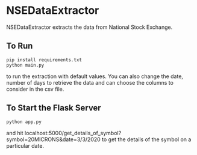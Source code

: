 NSEDataExtractor
=========================
NSEDataExtractor extracts the data from National Stock Exchange.

## To Run
```
pip install requirements.txt
python main.py
``` 
to run the extraction with default values.
You can also change the date, number of days to retrieve the data and can choose the columns to consider in the csv file.

## To Start the Flask Server
```
python app.py
```
and hit localhost:5000/get_details_of_symbol?symbol=20MICRONS&date=3/3/2020 to get the details of the symbol on a particular date.
